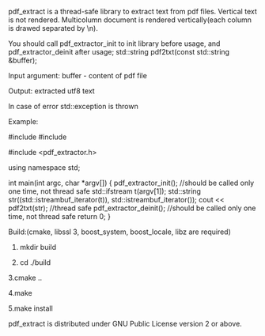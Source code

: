 pdf_extract is a thread-safe library to extract text from pdf files. Vertical text is not rendered. Multicolumn
document is rendered vertically(each column is drawed separated by \n).

You should call pdf_extractor_init to init library before usage, and pdf_extractor_deinit after usage;
std::string pdf2txt(const std::string &buffer);

Input argument:
buffer - content of pdf file

Output:
extracted utf8 text

In case of error std::exception is thrown

Example:

#include <fstream>
#include <iostream>

#include <pdf_extractor.h>

using namespace std;

int main(int argc, char *argv[])
{
    pdf_extractor_init(); //should be called only one time, not thread safe
    std::ifstream t(argv[1]);
    std::string str((std::istreambuf_iterator<char>(t)),
                    std::istreambuf_iterator<char>());
    cout << pdf2txt(str); //thread safe
    pdf_extractor_deinit(); //should be called only one time, not thread safe
    return 0;
}







Build:(cmake, libssl 3, boost_system, boost_locale, libz are required)

1. mkdir build

2. cd ./build

3.cmake ..

4.make

5.make install


pdf_extract is distributed under GNU Public License version 2 or above.
